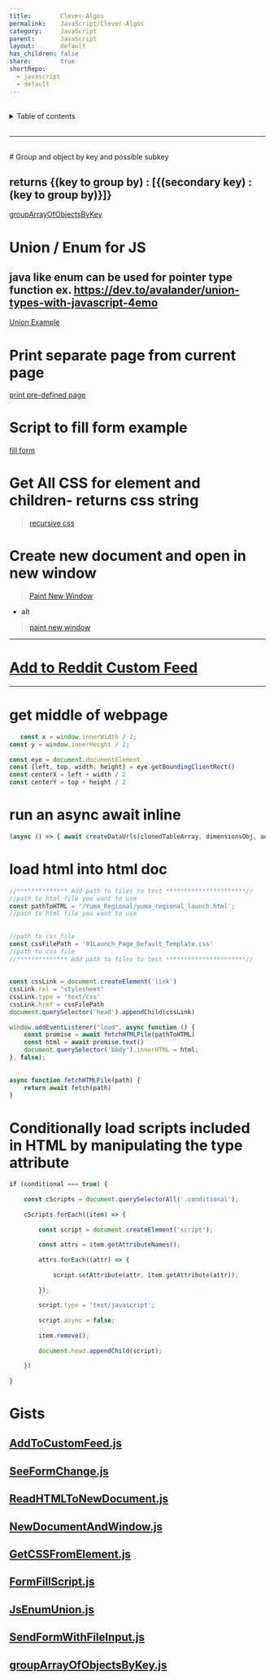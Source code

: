 ```yaml
---  
title:        Clever-Algos  
permalink:    JavaScript/Clever-Algos  
category:     JavaScript  
parent:       JavaScript  
layout:       default  
has_children: false  
share:        true  
shortRepo:  
  - javascript  
  - default              
---  
```

  
  
<br/>              
  
<details markdown="block">                    
<summary>                    
Table of contents                    
</summary>                    
{: .text-delta }                    
1. TOC                    
{:toc}                    
</details>                    
  
<br/>                    
  
***                    
  
<br/>    
# Group and object by key and possible subkey    
  
## returns {(key to group by) : [{(secondary key) : (key to group by)}]}  
  
<a href="https://gist.github.com/14paxton/a87f5d47aaf678e89a1dfeffa51b46d9"> groupArrayOfObjectsByKey</a>    
  
# Union / Enum for JS  
  
## java like enum can be used for pointer type function ex. https://dev.to/avalander/union-types-with-javascript-4emo  
  
  <a href="https://gist.github.com/14paxton/685637fd8c513c7539a10f66b2386cfe"> Union Example </a>     
  
# Print separate page from current page  
  
<a href="https://gist.github.com/14paxton/8bf4b0df10a7c4add52c9d4d2da88879"> print pre-defined page </a>    
  
# Script to fill form example  
  
<a href="https://gist.github.com/14paxton/fedc95a9b660e1625373bea6f92e4648"> fill form </a>    
  
# Get All CSS for element and children- returns css string  
  
> [recursive css](https://gist.github.com/14paxton/70018ca1b4b990db4fbf4edfd1907af8)  
  
# Create new document and open in new window  
  
> [Paint New Window](https://contest-server.cs.uchicago.edu/ref/JavaScript/developer.mozilla.org/en-US/docs/Web/API/Window/open.html)  
  
- alt  
  
> [paint new window](https://gist.github.com/14paxton/fb7f33fd6f5fa7a15077b6ebf18fca44)  
    
---  
# [Add to Reddit Custom Feed](https://gist.github.com/14paxton/63944ec7e8bcd0e7ee9b97e3dc6fd48e)  
---  
  
# get middle of webpage  
  
```javascript    
   const x = window.innerWidth / 2;  
const y = window.innerHeight / 2;  
  
const eye = document.documentElement  
const {left, top, width, height} = eye.getBoundingClientRect()  
const centerX = left + width / 2  
const centerY = top + height / 2    
```    
  
# run an async await inline  
  
```javascript    
(async () => { await createDataUrls(clonedTableArray, dimensionsObj, additionalSlides, resolveURLCreation, rejectURL)})()    
```    
  
# load html into html doc  
  
```javascript    
//************** Add path to files to test **********************//    
//path to html file you want to use    
const pathToHTML = '/Yuma_Regional/yuma_regional_launch.html';  
//path to html file you want to use    
  
  
//path to css file    
const cssFilePath = '01Launch_Page_Default_Template.css'  
//path to css file    
//************** Add path to files to test **********************//    
  
  
const cssLink = document.createElement('link')  
cssLink.rel = "stylesheet"  
cssLink.type = 'text/css'  
cssLink.href = cssFilePath  
document.querySelector('head').appendChild(cssLink)  
  
window.addEventListener("load", async function () {  
    const promise = await fetchHTMLFile(pathToHTML)  
    const html = await promise.text()  
    document.querySelector('body').innerHTML = html;  
}, false);  
  
  
async function fetchHTMLFile(path) {  
    return await fetch(path)  
}    
```    
  
# Conditionally load scripts included in HTML by manipulating the type attribute  
  
```javascript    
if (conditional === true) {  
  
    const cScripts = document.querySelectorAll('.conditional');  
  
    cScripts.forEach((item) => {  
  
        const script = document.createElement('script');  
  
        const attrs = item.getAttributeNames();  
  
        attrs.forEach((attr) => {  
  
            script.setAttribute(attr, item.getAttribute(attr));  
  
        });  
  
        script.type = 'text/javascript';  
  
        script.async = false;  
  
        item.remove();  
  
        document.head.appendChild(script);  
  
    })  
  
}    
```

# Gists

## [AddToCustomFeed.js](https://gist.github.com/14paxton/63944ec7e8bcd0e7ee9b97e3dc6fd48e)

## [SeeFormChange.js](https://gist.github.com/14paxton/f7f177713ec7e8effcdeec086c22e43a)

## [ReadHTMLToNewDocument.js](https://gist.github.com/14paxton/a5a6b17131a2791b757973f866e3eb98)

## [NewDocumentAndWindow.js](https://gist.github.com/14paxton/fb7f33fd6f5fa7a15077b6ebf18fca44)

## [GetCSSFromElement.js](https://gist.github.com/14paxton/70018ca1b4b990db4fbf4edfd1907af8)

## [FormFillScript.js](https://gist.github.com/14paxton/fedc95a9b660e1625373bea6f92e4648)

## [JsEnumUnion.js](https://gist.github.com/14paxton/685637fd8c513c7539a10f66b2386cfe)

## [SendFormWithFileInput.js](https://gist.github.com/14paxton/eeeb29357613698bd877eb35dcf0ad89)

## [groupArrayOfObjectsByKey.js](https://gist.github.com/14paxton/a87f5d47aaf678e89a1dfeffa51b46d9)